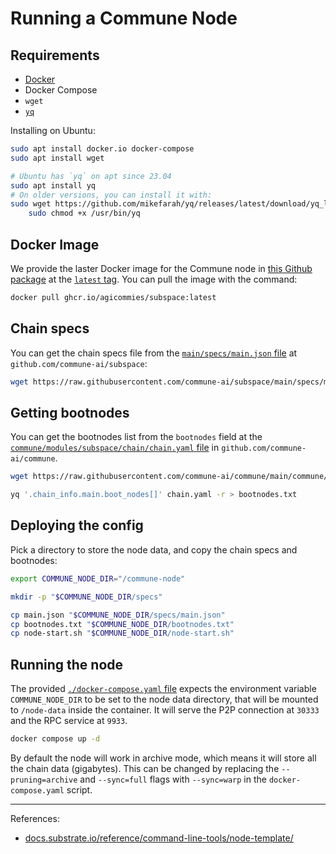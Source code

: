 # Running a Commune Node

## Requirements

- [Docker](https://docs.docker.com/get-docker/)
- Docker Compose
- `wget`
- [`yq`](https://mikefarah.gitbook.io/yq/)

Installing on Ubuntu:

```sh
sudo apt install docker.io docker-compose
sudo apt install wget

# Ubuntu has `yq` on apt since 23.04
sudo apt install yq
# On older versions, you can install it with:
sudo wget https://github.com/mikefarah/yq/releases/latest/download/yq_linux_amd64 -O /usr/bin/yq && \
    sudo chmod +x /usr/bin/yq
```

## Docker Image

We provide the laster Docker image for the Commune node in [this Github
package][docker-package] at the [`latest` tag][docker-image]. You can pull the
image with the command:

```sh
docker pull ghcr.io/agicommies/subspace:latest
```

## Chain specs

You can get the chain specs file from the [`main/specs/main.json` file] at
`github.com/commune-ai/subspace`:

```sh
wget https://raw.githubusercontent.com/commune-ai/subspace/main/specs/main.json
```

## Getting bootnodes

You can get the bootnodes list from the `bootnodes` field at the
[`commune/modules/subspace/chain/chain.yaml` file] in
`github.com/commune-ai/commune`.

```sh
wget https://raw.githubusercontent.com/commune-ai/commune/main/commune/modules/subspace/chain/chain.yaml

yq '.chain_info.main.boot_nodes[]' chain.yaml -r > bootnodes.txt
```

## Deploying the config

Pick a directory to store the node data, and copy the chain specs and bootnodes:

```sh
export COMMUNE_NODE_DIR="/commune-node"

mkdir -p "$COMMUNE_NODE_DIR/specs"

cp main.json "$COMMUNE_NODE_DIR/specs/main.json"
cp bootnodes.txt "$COMMUNE_NODE_DIR/bootnodes.txt"
cp node-start.sh "$COMMUNE_NODE_DIR/node-start.sh"
```

## Running the node

The provided [`./docker-compose.yaml` file] expects the environment variable
`COMMUNE_NODE_DIR` to be set to the node data directory, that will be mounted to
`/node-data` inside the container. It will serve the P2P connection at `30333`
and the RPC service at `9933`.

```sh
docker compose up -d
```

By default the node will work in archive mode, which means it will store all the
chain data (gigabytes). This can be changed by replacing the `--pruning=archive`
and `--sync=full` flags with `--sync=warp` in the `docker-compose.yaml` script.

---

References:

- [docs.substrate.io/reference/command-line-tools/node-template/](https://docs.substrate.io/reference/command-line-tools/node-template/)

[docker-package]: https://github.com/orgs/agicommies/packages/container/package/subspace
[docker-image]: https://github.com/orgs/agicommies/packages/container/subspace/164109015?tag=latest

[`commune/modules/subspace/chain/chain.yaml` file]: https://github.com/commune-ai/commune/blob/main/commune/modules/subspace/chain/chain.yaml
[`main/specs/main.json` file]: https://github.com/commune-ai/subspace/blob/main/specs/main.json

[`./docker-compose.yaml` file]: ./docker-compose.yaml

